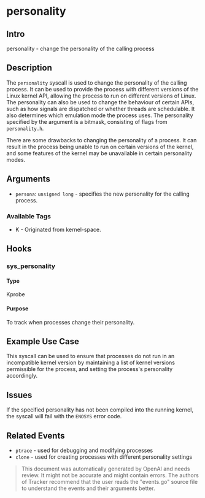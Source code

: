 
# personality

## Intro
personality - change the personality of the calling process

## Description
The `personality` syscall is used to change the personality of the calling process. It can be used to provide the process with different versions of the Linux kernel API, allowing the process to run on different versions of Linux. The personality can also be used to change the behaviour of certain APIs, such as how signals are dispatched or whether threads are schedulable. It also determines which emulation mode the process uses. The personality specified by the argument is a bitmask, consisting of flags from `personality.h`.

There are some drawbacks to changing the personality of a process. It can result in the process being unable to run on certain versions of the kernel, and some features of the kernel may be unavailable in certain personality modes.

## Arguments
* `persona`: `unsigned long` - specifies the new personality for the calling process.

### Available Tags
* K - Originated from kernel-space.

## Hooks
### sys_personality
#### Type
Kprobe
#### Purpose
To track when processes change their personality.

## Example Use Case
This syscall can be used to ensure that processes do not run in an incompatible kernel version by maintaining a list of kernel versions permissible for the process, and setting the process's personality accordingly.

## Issues
If the specified personality has not been compiled into the running kernel, the syscall will fail with the `ENOSYS` error code.

## Related Events
* `ptrace` - used for debugging and modifying processes
* `clone` - used for creating processes with different personality settings

> This document was automatically generated by OpenAI and needs review. It might
> not be accurate and might contain errors. The authors of Tracker recommend that
> the user reads the "events.go" source file to understand the events and their
> arguments better.
